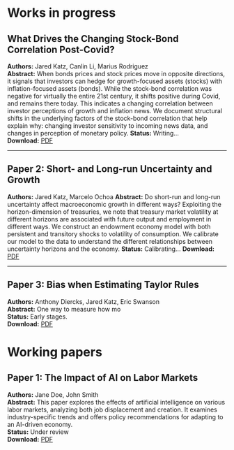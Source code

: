 # Works in progress

## What Drives the Changing Stock-Bond Correlation Post-Covid?
**Authors:** Jared Katz, Canlin Li, Marius Rodriguez  
**Abstract:** When bonds prices and stock prices move in opposite directions, it signals that investors can hedge for growth-focused assets (stocks)
with inflation-focused assets (bonds). While the stock-bond correlation was negative for virtually the entire 21st century, it shifts positive during Covid, and remains there today. 
This indicates a changing correlation between investor perceptions of growth and inflation news. We document structural shifts in the underlying
factors of the stock-bond correlation that help explain why: changing investor sensitivity to incoming news data, and changes in perception of monetary policy.
**Status:** Writing...  
**Download:** [PDF](#)  

---

## Paper 2: Short- and Long-run Uncertainty and Growth
**Authors:** Jared Katz, Marcelo Ochoa
**Abstract:** Do short-run and long-run uncertainty affect macroeconomic growth in different ways? Exploiting the horizon-dimension of treasuries, 
we note that treasury market volatility at different horizons are associated with future output and employment in different ways. We construct an
endowment economy model with both persistent and transitory shocks to volatility of consumption. We calibrate our model to the data to understand
the different relationships between uncertainty horizons and the economy.
**Status:** Calibrating... 
**Download:** [PDF](#)

---

## Paper 3: Bias when Estimating Taylor Rules  
**Authors:** Anthony Diercks, Jared Katz, Eric Swanson  
**Abstract:** One way to measure how mo  
**Status:** Early stages.  
**Download:** [PDF](#)


# Working papers
## Paper 1: The Impact of AI on Labor Markets
**Authors:** Jane Doe, John Smith  
**Abstract:** This paper explores the effects of artificial intelligence on various labor markets, analyzing both job displacement and creation. It examines industry-specific trends and offers policy recommendations for adapting to an AI-driven economy.  
**Status:** Under review  
**Download:** [PDF](#)  
